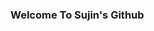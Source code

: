  <img src="https://sujinhhh.github.io/deploy/awesome.png" alt="" />

###   Welcome To Sujin's Github
